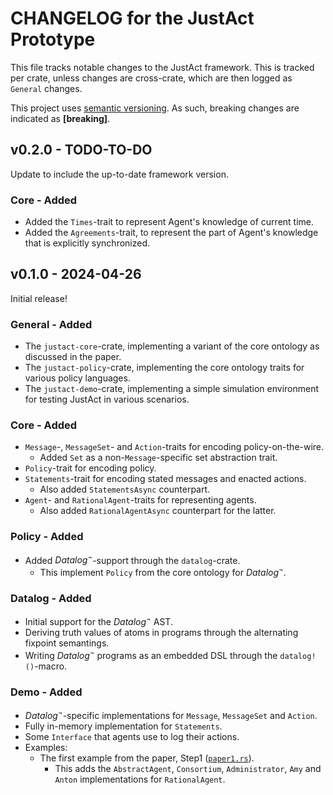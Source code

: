 # CHANGELOG for the JustAct Prototype
This file tracks notable changes to the JustAct framework. This is tracked per crate, unless changes are cross-crate, which are then logged as `General` changes.

This project uses [semantic versioning](https://semver.org). As such, breaking changes are indicated as **\[breaking\]**.


## v0.2.0 - TODO-TO-DO
Update to include the up-to-date framework version.

### Core - Added
- Added the `Times`-trait to represent Agent's knowledge of current time.
- Added the `Agreements`-trait, to represent the part of Agent's knowledge that is explicitly synchronized.



## v0.1.0 - 2024-04-26
Initial release!

### General - Added
- The `justact-core`-crate, implementing a variant of the core ontology as discussed in the paper.
- The `justact-policy`-crate, implementing the core ontology traits for various policy languages.
- The `justact-demo`-crate, implementing a simple simulation environment for testing JustAct in various scenarios.


### Core - Added
- `Message`-, `MessageSet`- and `Action`-traits for encoding policy-on-the-wire.
    - Added `Set` as a non-`Message`-specific set abstraction trait.
- `Policy`-trait for encoding policy.
- `Statements`-trait for encoding stated messages and enacted actions.
    - Also added `StatementsAsync` counterpart.
- `Agent`- and `RationalAgent`-traits for representing agents.
    - Also added `RationalAgentAsync` counterpart for the latter.


### Policy - Added
- Added $Datalog^\neg$-support through the `datalog`-crate.
    - This implement `Policy` from the core ontology for $Datalog^\neg$.


### Datalog - Added
- Initial support for the $Datalog^\neg$ AST.
- Deriving truth values of atoms in programs through the alternating fixpoint semantings.
- Writing $Datalog^\neg$ programs as an embedded DSL through the `datalog!()`-macro.


### Demo - Added
- $Datalog^\neg$-specific implementations for `Message`, `MessageSet` and `Action`.
- Fully in-memory implementation for `Statements`.
- Some `Interface` that agents use to log their actions.
- Examples:
    - The first example from the paper, Step1 ([`paper1.rs`](/justact-demo/examples/paper1.rs)).
        - This adds the `AbstractAgent`, `Consortium`, `Administrator`, `Amy` and `Anton` implementations for `RationalAgent`.
